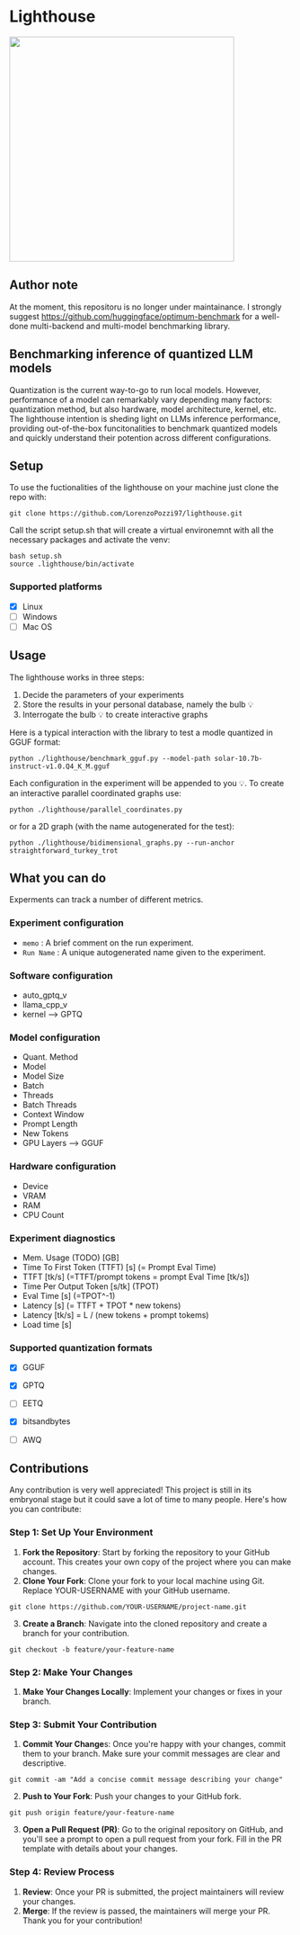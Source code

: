 # Lighthouse
<img src="https://github.com/LorenzoPozzi97/lighthouse/assets/83987444/283cb75c-c033-4b9d-8dcd-668b4054ad18" width="400" height="400">

## Author note
At the moment, this repositoru is no longer under maintainance. I strongly suggest https://github.com/huggingface/optimum-benchmark for a well-done multi-backend and multi-model benchmarking library.

## Benchmarking inference of quantized LLM models
Quantization is the current way-to-go to run local models. However, performance of a model can remarkably vary depending many factors: quantization method, but also hardware, model architecture, kernel, etc. The lighthouse intention is sheding light on LLMs inference performance, providing out-of-the-box funcitonalities to benchmark quantized models and quickly understand their potention across different configurations.

## Setup
To use the fuctionalities of the lighthouse on your machine just clone the repo with:
```
git clone https://github.com/LorenzoPozzi97/lighthouse.git
```
Call the script setup.sh that will create a virtual environemnt with all the necessary packages and activate the venv:
```
bash setup.sh
source .lighthouse/bin/activate
```
### Supported platforms
- [x] Linux
- [ ] Windows
- [ ] Mac OS

## Usage
The lighthouse works in three steps:
1) Decide the parameters of your experiments
2) Store the results in your personal database, namely the bulb 💡
3) Interrogate the bulb 💡 to create interactive graphs

Here is a typical interaction with the library to test a modle quantized in GGUF format:
```
python ./lighthouse/benchmark_gguf.py --model-path solar-10.7b-instruct-v1.0.Q4_K_M.gguf
```
Each configuration in the experiment will be appended to you 💡. 
To create an interactive parallel coordinated graphs use:
```
python ./lighthouse/parallel_coordinates.py
```
or for a 2D graph (with the name autogenerated for the test):
```
python ./lighthouse/bidimensional_graphs.py --run-anchor straightforward_turkey_trot
```

## What you can do
Experments can track a number of different metrics.

### Experiment configuration
- ```memo``` : A brief comment on the run experiment.
- ```Run Name``` : A unique autogenerated name given to the experiment.

### Software configuration
- auto_gptq_v
- llama_cpp_v
- kernel --> GPTQ

### Model configuration
- Quant. Method
- Model
- Model Size
- Batch
- Threads
- Batch Threads
- Context Window
- Prompt Length
- New Tokens
- GPU Layers --> GGUF

### Hardware configuration
- Device
- VRAM
- RAM
- CPU Count

### Experiment diagnostics
- Mem. Usage (TODO) [GB]
- Time To First Token (TTFT) [s] (= Prompt Eval Time)
- TTFT [tk/s] (=TTFT/prompt tokens = prompt Eval Time [tk/s])
- Time Per Output Token [s/tk] (TPOT)
- Eval Time [s] (=TPOT^-1)
- Latency [s] (= TTFT + TPOT * new tokens)
- Latency [tk/s] = L / (new tokens + prompt tokems)
- Load time [s]

### Supported quantization formats
- [x] GGUF
- [x] GPTQ
- [ ] EETQ
- [x] bitsandbytes
- [ ] AWQ



## Contributions
Any contribution is very well appreciated! This project is still in its embryonal stage but it could save a lot of time to many people. Here's how you can contribute:

### Step 1: Set Up Your Environment
1) **Fork the Repository**: Start by forking the repository to your GitHub account. This creates your own copy of the project where you can make changes.
2) **Clone Your Fork**: Clone your fork to your local machine using Git. Replace YOUR-USERNAME with your GitHub username.
```
git clone https://github.com/YOUR-USERNAME/project-name.git
```
3) **Create a Branch**: Navigate into the cloned repository and create a branch for your contribution.
```
git checkout -b feature/your-feature-name
```
### Step 2: Make Your Changes
1) **Make Your Changes Locally**: Implement your changes or fixes in your branch.

### Step 3: Submit Your Contribution
1) **Commit Your Change**s: Once you're happy with your changes, commit them to your branch. Make sure your commit messages are clear and descriptive.
```
git commit -am "Add a concise commit message describing your change"
```
2) **Push to Your Fork**: Push your changes to your GitHub fork.
```
git push origin feature/your-feature-name
```
3) **Open a Pull Request (PR)**: Go to the original repository on GitHub, and you'll see a prompt to open a pull request from your fork. Fill in the PR template with details about your changes.

### Step 4: Review Process
1) **Review**: Once your PR is submitted, the project maintainers will review your changes.
2) **Merge**: If the review is passed, the maintainers will merge your PR. Thank you for your contribution!

